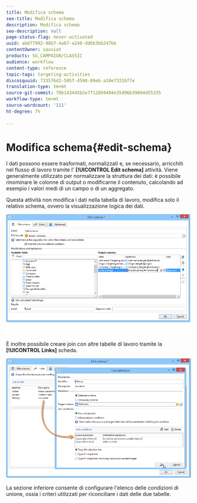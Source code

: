 ```yaml
---
title: Modifica schema
seo-title: Modifica schema
description: Modifica schema
seo-description: null
page-status-flag: never-activated
uuid: abd77902-98b7-4ab7-a240-dd6b3bb247bb
contentOwner: sauviat
products: SG_CAMPAIGN/CLASSIC
audience: workflow
content-type: reference
topic-tags: targeting-activities
discoiquuid: 733576d2-505f-4598-89eb-a10e7331bf7e
translation-type: tm+mt
source-git-commit: 70b143445b2e77128b9404e35d96b39694d55335
workflow-type: tm+mt
source-wordcount: '111'
ht-degree: 7%

---
```



# Modifica schema{#edit-schema}

I dati possono essere trasformati, normalizzati e, se necessario, arricchiti nel flusso di lavoro tramite l&#39; **[!UICONTROL Edit schema]** attività. Viene generalmente utilizzato per normalizzare la struttura dei dati: è possibile rinominare le colonne di output o modificarne il contenuto, calcolando ad esempio i valori medi di un campo o di un aggregato.

Questa attività non modifica i dati nella tabella di lavoro, modifica solo il relativo schema, ovvero la visualizzazione logica dei dati.

![](assets/wf_manipulation_box.png)

È inoltre possibile creare join con altre tabelle di lavoro tramite la **[!UICONTROL Links]** scheda.

![](assets/wf_manipulation_box_link_tab.png)

La sezione inferiore consente di configurare l&#39;elenco delle condizioni di unione, ossia i criteri utilizzati per riconciliare i dati delle due tabelle.
